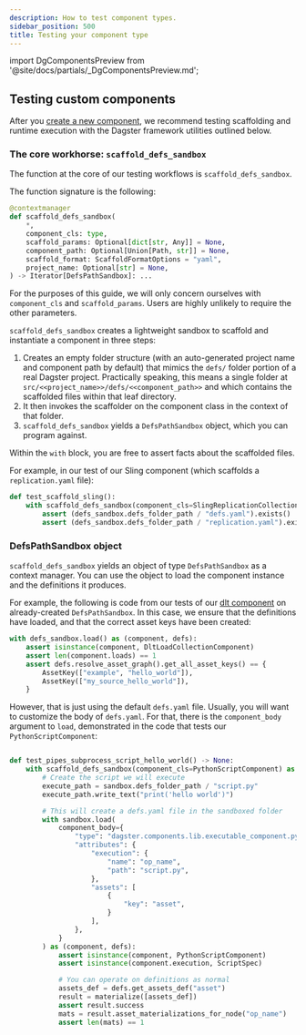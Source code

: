 ```yaml
---
description: How to test component types.
sidebar_position: 500
title: Testing your component type
---
```


import DgComponentsPreview from '@site/docs/partials/\_DgComponentsPreview.md';

<DgComponentsPreview />

## Testing custom components

After you [create a new component](https://docs.dagster.io/guides/labs/components/creating-new-component-types/creating-and-registering-a-component-type), we recommend testing scaffolding and runtime execution with the Dagster framework utilities outlined below.

### The core workhorse: `scaffold_defs_sandbox`

The function at the core of our testing workflows is `scaffold_defs_sandbox`.

The function signature is the following:

```python
@contextmanager
def scaffold_defs_sandbox(
    *,
    component_cls: type,
    scaffold_params: Optional[dict[str, Any]] = None,
    component_path: Optional[Union[Path, str]] = None,
    scaffold_format: ScaffoldFormatOptions = "yaml",
    project_name: Optional[str] = None,
) -> Iterator[DefsPathSandbox]: ...
```

For the purposes of this guide, we will only concern ourselves with `component_cls` and `scaffold_params`. Users are highly unlikely to require the other parameters.

`scaffold_defs_sandbox` creates a lightweight sandbox to scaffold and instantiate a component in three steps:
1. Creates an empty folder structure (with an auto-generated project name and component path by default) that mimics the `defs/` folder portion of a real Dagster project. Practically speaking, this means a single folder at `src/<<project_name>>/defs/<<component_path>>` and which contains the scaffolded files within that leaf directory.
2. It then invokes the scaffolder on the component class in the context of that folder.
3. `scaffold_defs_sandbox` yields a `DefsPathSandbox` object, which you can program against.

Within the `with` block, you are free to assert facts about the scaffolded files.

For example, in our test of our Sling component (which scaffolds a `replication.yaml` file):

```python
def test_scaffold_sling():
    with scaffold_defs_sandbox(component_cls=SlingReplicationCollectionComponent) as defs_sandbox:
        assert (defs_sandbox.defs_folder_path / "defs.yaml").exists()
        assert (defs_sandbox.defs_folder_path / "replication.yaml").exists()
```

### DefsPathSandbox object

`scaffold_defs_sandbox` yields an object of type `DefsPathSandbox` as a context manager. You can use the object to load the component instance and the definitions it produces.

For example, the following is code from our tests of our [dlt component](https://docs.dagster.io/guides/labs/components/integrations/dlt-component-tutorial) on already-created `DefsPathSandbox`. In this case, we ensure that the definitions have loaded, and that the correct asset keys have been created:

```python
with defs_sandbox.load() as (component, defs):
    assert isinstance(component, DltLoadCollectionComponent)
    assert len(component.loads) == 1
    assert defs.resolve_asset_graph().get_all_asset_keys() == {
        AssetKey(["example", "hello_world"]),
        AssetKey(["my_source_hello_world"]),
    }
```

However, that is just using the default `defs.yaml` file. Usually, you will want to customize the body of `defs.yaml`. For that, there is the `component_body` argument to `load`, demonstrated in the code that tests our `PythonScriptComponent`:

```python

def test_pipes_subprocess_script_hello_world() -> None:
    with scaffold_defs_sandbox(component_cls=PythonScriptComponent) as sandbox:
        # Create the script we will execute
        execute_path = sandbox.defs_folder_path / "script.py"
        execute_path.write_text("print('hello world')")

        # This will create a defs.yaml file in the sandboxed folder
        with sandbox.load(
            component_body={
                "type": "dagster.components.lib.executable_component.python_script_component.PythonScriptComponent",
                "attributes": {
                    "execution": {
                        "name": "op_name",
                        "path": "script.py",
                    },
                    "assets": [
                        {
                            "key": "asset",
                        }
                    ],
                },
            }
        ) as (component, defs):
            assert isinstance(component, PythonScriptComponent)
            assert isinstance(component.execution, ScriptSpec)

            # You can operate on definitions as normal
            assets_def = defs.get_assets_def("asset")
            result = materialize([assets_def])
            assert result.success
            mats = result.asset_materializations_for_node("op_name")
            assert len(mats) == 1
```
